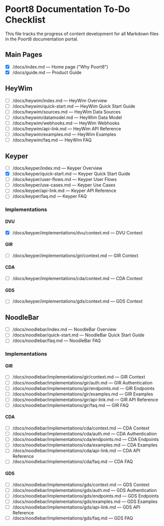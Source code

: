 # Poort8 Documentation To-Do Checklist

This file tracks the progress of content development for all Markdown files in the Poort8 documentation portal.

## Main Pages

- [x] /docs/index.md — Home page ("Why Poort8")
- [x] /docs/guide.md — Product Guide

## HeyWim

- [ ] /docs/heywim/index.md — HeyWim Overview
- [ ] /docs/heywim/quick-start.md — HeyWim Quick Start Guide
- [ ] /docs/heywim/sources.md — HeyWim Data Sources
- [ ] /docs/heywim/datamodel.md — HeyWim Data Model
- [ ] /docs/heywim/webhooks.md — HeyWim Webhooks
- [ ] /docs/heywim/api-link.md — HeyWim API Reference
- [ ] /docs/heywim/examples.md — HeyWim Examples
- [ ] /docs/heywim/faq.md — HeyWim FAQ

## Keyper

- [ ] /docs/keyper/index.md — Keyper Overview
- [x] /docs/keyper/quick-start.md — Keyper Quick Start Guide
- [ ] /docs/keyper/user-flows.md — Keyper User Flows
- [ ] /docs/keyper/use-cases.md — Keyper Use Cases
- [ ] /docs/keyper/api-link.md — Keyper API Reference
- [ ] /docs/keyper/faq.md — Keyper FAQ

### Implementations

#### DVU

- [x] /docs/keyper/implementations/dvu/context.md — DVU Context

#### GIR

- [ ] /docs/keyper/implementations/gir/context.md — GIR Context

#### CDA

- [ ] /docs/keyper/implementations/cda/context.md — CDA Context

#### GDS

- [ ] /docs/keyper/implementations/gds/context.md — GDS Context

## NoodleBar

- [ ] /docs/noodlebar/index.md — NoodleBar Overview
- [ ] /docs/noodlebar/quick-start.md — NoodleBar Quick Start Guide
- [ ] /docs/noodlebar/faq.md — NoodleBar FAQ

### Implementations

#### GIR

- [ ] /docs/noodlebar/implementations/gir/context.md — GIR Context
- [ ] /docs/noodlebar/implementations/gir/auth.md — GIR Authentication
- [ ] /docs/noodlebar/implementations/gir/endpoints.md — GIR Endpoints
- [ ] /docs/noodlebar/implementations/gir/examples.md — GIR Examples
- [ ] /docs/noodlebar/implementations/gir/api-link.md — GIR API Reference
- [ ] /docs/noodlebar/implementations/gir/faq.md — GIR FAQ

#### CDA

- [ ] /docs/noodlebar/implementations/cda/context.md — CDA Context
- [ ] /docs/noodlebar/implementations/cda/auth.md — CDA Authentication
- [ ] /docs/noodlebar/implementations/cda/endpoints.md — CDA Endpoints
- [ ] /docs/noodlebar/implementations/cda/examples.md — CDA Examples
- [ ] /docs/noodlebar/implementations/cda/api-link.md — CDA API Reference
- [ ] /docs/noodlebar/implementations/cda/faq.md — CDA FAQ

#### GDS

- [ ] /docs/noodlebar/implementations/gds/context.md — GDS Context
- [ ] /docs/noodlebar/implementations/gds/auth.md — GDS Authentication
- [ ] /docs/noodlebar/implementations/gds/endpoints.md — GDS Endpoints
- [ ] /docs/noodlebar/implementations/gds/examples.md — GDS Examples
- [ ] /docs/noodlebar/implementations/gds/api-link.md — GDS API Reference
- [ ] /docs/noodlebar/implementations/gds/faq.md — GDS FAQ
